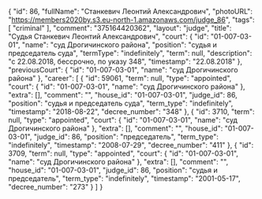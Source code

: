{
    "id": 86,
    "fullName": "Станкевич Леонтий Александрович",
    "photoURL": "https://members2020by.s3.eu-north-1.amazonaws.com/judge_86",
    "tags": [
        "criminal"
    ],
    "comment": "375164420362",
    "layout": "judge",
    "title": "Судья Станкевич Леонтий Александрович",
    "court": {
        "id": "01-007-03-01",
        "name": "суд Дрогичинского района",
        "position": "судья и председатель суда",
        "termType": "indefinitely",
        "term": null,
        "description": "c 22.08.2018, бессрочно, по указу 348",
        "timestamp": "22.08.2018"
    },
    "previousCourt": {
        "id": "01-007-03-01",
        "name": "суд Дрогичинского района"
    },
    "career": [
        {
            "id": 59061,
            "term": null,
            "type": "appointed",
            "court": {
                "id": "01-007-03-01",
                "name": "суд Дрогичинского района"
            },
            "extra": [],
            "comment": "",
            "house_id": "01-007-03-01",
            "judge_id": 86,
            "position": "судья и председатель суда",
            "term_type": "indefinitely",
            "timestamp": "2018-08-22",
            "decree_number": "348"
        },
        {
            "id": 3710,
            "term": null,
            "type": "appointed",
            "court": {
                "id": "01-007-03-01",
                "name": "суд Дрогичинского района"
            },
            "extra": [],
            "comment": "",
            "house_id": "01-007-03-01",
            "judge_id": 86,
            "position": "председатель",
            "term_type": "indefinitely",
            "timestamp": "2008-07-29",
            "decree_number": "411"
        },
        {
            "id": 3709,
            "term": null,
            "type": "appointed",
            "court": {
                "id": "01-007-03-01",
                "name": "суд Дрогичинского района"
            },
            "extra": [],
            "comment": "",
            "house_id": "01-007-03-01",
            "judge_id": 86,
            "position": "судья и председатель",
            "term_type": "indefinitely",
            "timestamp": "2001-05-17",
            "decree_number": "273"
        }
    ]
}